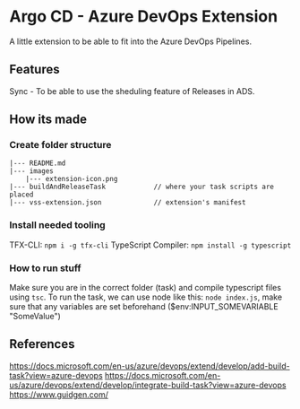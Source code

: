 # Argo CD - Azure DevOps Extension

A little extension to be able to fit into the Azure DevOps Pipelines.

## Features

Sync - To be able to use the sheduling feature of Releases in ADS.

## How its made

### Create folder structure

```
|--- README.md    
|--- images                        
    |--- extension-icon.png  
|--- buildAndReleaseTask            // where your task scripts are placed
|--- vss-extension.json             // extension's manifest
```

### Install needed tooling

TFX-CLI: `npm i -g tfx-cli`
TypeScript Compiler: `npm install -g typescript`

### How to run stuff

Make sure you are in the correct folder (task) and compile typescript files using `tsc`.
To run the task, we can use node like this: `node index.js`, make sure that any variables are set beforehand ($env:INPUT_SOMEVARIABLE "SomeValue")

## References

<https://docs.microsoft.com/en-us/azure/devops/extend/develop/add-build-task?view=azure-devops>
<https://docs.microsoft.com/en-us/azure/devops/extend/develop/integrate-build-task?view=azure-devops>
<https://www.guidgen.com/>
